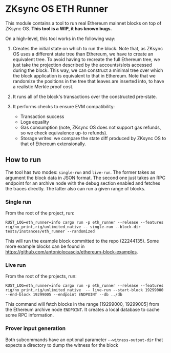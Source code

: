 # ZKsync OS ETH Runner

This module contains a tool to run real Ethereum mainnet blocks on top of ZKsync OS. **This tool is a WIP, it has known bugs.**

On a high-level, this tool works in the following way:

1. Creates the initial state on which to run the block. Note that, as ZKsync OS uses a different state tree than Ethereum, we have to create an equivalent tree. To avoid having to recreate the full Ethereum tree, we just take the projection described by the accounts/slots accessed during the block. This way, we can construct a minimal tree over which the block application is equivalent to that in Ethereum. Note that we randomize the positions in the tree that leaves are inserted into, to have a realistic Merkle proof cost.

2. It runs all of the block's transactions over the constructed pre-state.

3. It performs checks to ensure EVM compatibility:

    - Transaction success
    - Logs equality
    - Gas consumption (note, ZKsync OS does not support gas refunds, so we check equivalence up-to refunds).
    - Storage writes: we compare the state diff produced by ZKsync OS to that of Ethereum extensionally.

## How to run

The tool has two modes: `single-run` and `live-run`. The former takes as argument the block data in JSON format. The second one just takes an RPC endpoint for an archive node with the debug section enabled and fetches the traces directly. The latter also can run a given range of blocks.

### Single run

From the root of the project, run:

```raw
RUST_LOG=eth_runner=info cargo run -p eth_runner --release --features rig/no_print,rig/unlimited_native -- single-run --block-dir tests/instances/eth_runner --randomized
```

This will run the example block committed to the repo (22244135). Some more example blocks can be found in https://github.com/antoniolocascio/ethereum-block-examples.

### Live run

From the root of the projects, run:

```raw
RUST_LOG=eth_runner=info cargo run -p eth_runner --release --features rig/no_print,rig/unlimited_native  -- live-run --start-block 19299000 --end-block 19299005 --endpoint ENDPOINT --db ../db
```

This command will fetch blocks in the range [19299000, 19299005] from the Ethereum archive node `ENDPOINT`. It creates a local database to cache some RPC information.

### Prover input generation

Both subcommands have an optional parameter `--witness-output-dir` that expects a directory to dump the witness for the block
